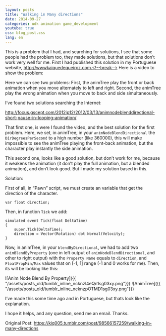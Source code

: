 ```yaml
---
layout: posts
title: "Walking in Many directions"
date: 2014-09-27
categories: udk animation game_development
youtube: true
css: blog_post.css
lang: en
---
```


This is a problem that I had, and searching for solutions, I see that some people had the problem too, they made solutions, but that solutions don’t work very well for me. First I had published this solution in my Portuguese website, http://wwwkaiquedequeiroz.com.<!--break--> Here is a video to show the problem:

<div class="youtube" data-embed="u31d7UCRn1c">
    <div class="play-button"></div>
</div>

Here we can see two problems: First, the animTree play the front or back animation when you move alternately to left and right. Second, the animTree play the wrong animation when you move to back and side simultaneously.

I’ve found two solutions searching the Internet:

<http://focus.gscept.com/2012ip12/2012/03/13/animnodeblenddirectional-short-pause-in-looping-animation/>

That first one, is were I found the video, and the best solution for the first problem. Here, we set, in animTree, in your `animNodeBlendDirectional` the `DirDegreesPerSecond` to a high number (like 360000), this will make impossible to see the animTree playing the front-back animation, but the character play instantly the side animation.

This second one, looks like a good solution, but don’t work for me, because it weakens the animation (it don’t play the full animation, but a blended animation), and don’t look good. But I made my solution based in this.

Solution:

First of all, in “Pawn” script, we must create an variable that get the direction of the character.

```UnrealScript
var float direction;
```

Then, in function `Tick` we add:

```UnrealScript
simulated event Tick(float DeltaTime)
{
    super.Tick(DeltaTime);
    direction = Vector(Rotation) dot Normal(Velocity);
}
```

Now, in animTree, in your `blendByDirectional`, we had to add two `animBlendByProperty` (one in left output of `animNodeBlendDirectional`, and other to right output) with the `Property Name` equals to `direction`, and `FloatPropMin/Max` values that on [-1, 1] range (-1 and 0 works for me). Then, its will be looking like this:

![Anim Node Blend By Property]({{ "/assets/posts_old/tumblr_inline_ncknzl4eQn1sg03xy.png"}})
![AnimTree]({{ "/assets/posts_old/tumblr_inline_ncknzpOTMD1sg03xy.png"}})

I’ve made this some time ago and in Portuguese, but thats look like the explanation.

I hope it helps, and any question, send me an email. Thanks.

Original Post: <https://kiq005.tumblr.com/post/98566157259/walking-in-many-directions>
